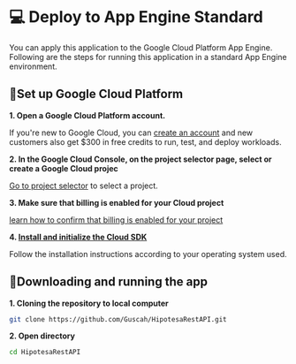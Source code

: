 # 💻 Deploy to App Engine Standard

You can apply this application to the Google Cloud Platform App Engine. Following are the steps for running this application in a standard App Engine environment.

## 📌Set up Google Cloud Platform

**1. Open a Google Cloud Platform account.**

If you're new to Google Cloud, you can [create an account](https://console.cloud.google.com/freetrial) and new customers also get $300 in free credits to run, test, and deploy workloads.

**2. In the Google Cloud Console, on the project selector page, select or create a Google Cloud projec**

[Go to project selector](https://console.cloud.google.com/projectselector2/home/dashboard) to select a project.

**3. Make sure that billing is enabled for your Cloud project**

[learn how to confirm that billing is enabled for your project](https://cloud.google.com/billing/docs/how-to/modify-project)

**4. [Install and initialize the Cloud SDK](https://cloud.google.com/sdk/docs/install)**

Follow the installation instructions according to your operating system used.


## 📌Downloading and running the app

**1. Cloning the repository to local computer**

```bash
git clone https://github.com/Guscah/HipotesaRestAPI.git
```

**2. Open directory**

```bash
cd HipotesaRestAPI
```
